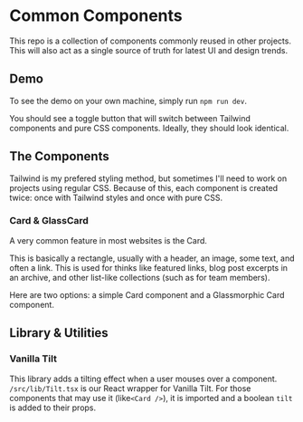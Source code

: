 # Common Components

This repo is a collection of components commonly reused in other projects. This will also act as a single source of truth for latest UI and design trends.

## Demo

To see the demo on your own machine, simply run `npm run dev`.

You should see a toggle button that will switch between Tailwind components and pure CSS components. Ideally, they should look identical.

## The Components

Tailwind is my prefered styling method, but sometimes I'll need to work on projects using regular CSS. Because of this, each component is created twice: once with Tailwind styles and once with pure CSS.

### Card & GlassCard

A very common feature in most websites is the Card.

This is basically a rectangle, usually with a header, an image, some text, and often a link. This is used for thinks like featured links, blog post excerpts in an archive, and other list-like collections (such as for team members).

Here are two options: a simple Card component and a Glassmorphic Card component.

## Library & Utilities

### Vanilla Tilt

This library adds a tilting effect when a user mouses over a component. `/src/lib/Tilt.tsx` is our React wrapper for Vanilla Tilt. For those components that may use it (like`<Card />`), it is imported and a boolean `tilt` is added to their props.